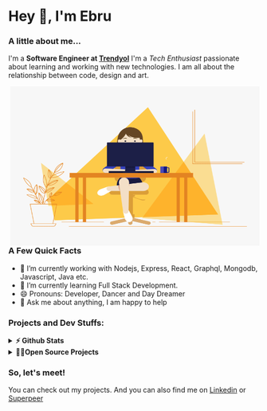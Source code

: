 <h1> Hey 👋, I'm Ebru</h1>
</h1>

### A little about me...
I'm a **Software Engineer at [Trendyol](https://github.com/Trendyol)** I'm a *Tech Enthusiast* passionate about learning and working with new technologies. I am all about the relationship between code, design and art.<br/>

<img align="right" alt="GIF" src="https://github.com/ebrugulec/ebrugulec/blob/master/software-engineer.gif" width="500" height="320" />

### A Few Quick Facts
- 🔭 I’m currently working with Nodejs, Express, React,
Graphql, Mongodb, Javascript, Java etc.
- 🌱 I’m currently learning Full Stack Development.
- 😄 Pronouns: Developer, Dancer and Day Dreamer
- 💬 Ask me about anything, I am happy to help

### Projects and Dev Stuffs:

<details>	
  <summary><b>⚡ Github Stats</b></summary>
</details>

<details>
  <summary><b>👩‍💻Open Source Projects</b></summary>
</details>

### So, let's meet!
You can check out my projects. And you can also find me on [Linkedin](https://tr.linkedin.com/in/glcebru) or [Superpeer](https://superpeer.com/ebrugulec)
